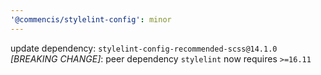```yaml
---
'@commencis/stylelint-config': minor
---
```


update dependency: `stylelint-config-recommended-scss@14.1.0`
_[BREAKING CHANGE]_: peer dependency `stylelint` now requires `>=16.11`
